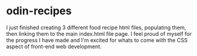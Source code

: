 ﻿# odin-recipes

I just finished creating 3 different food recipe html files, populating them, then linking them to the main index.html file page. I feel proud of myself for the progress I have made and I'm excited for whats to come with the CSS aspect of front-end web development. 
